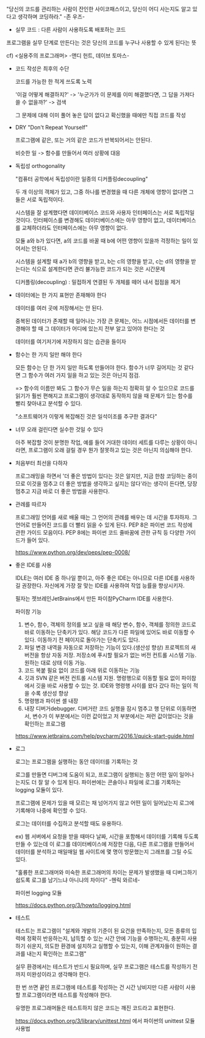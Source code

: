 "당신의 코드를 관리하는 사람이 잔인한 사이코패스이고, 당신이 어디 사는지도 알고 있다고 생각하며 코딩하라." -존 우즈-



* 실무 코드 : 다른 사람이 사용하도록 배포하는 코드

프로그램을 실무 단계로 만든다는 것은 당신의 코드를 누구나 사용할 수 있게 된다는 뜻

cf) <실용주의 프로그래머> -앤디 헌트, 데이브 토마스-



* 코드 작성은 최후의 수단

  코드를 가능한 한 적게 쓰도록 노력

  '이걸 어떻게 해결하지?' -> '누군가가 이 문제를 이미 해결했다면, 그 답을 가져다 쓸 수 없을까?' -> 검색

  그 문제에 대해 이미 풀어 놓은 답이 없다고 확신했을 때에만 직접 코드를 작성

* DRY "Don't Repeat Yourself"

  프로그램에 같은, 또는 거의 같은 코드가 반복되어서는 안된다.

  비슷한 일 -> 함수를 만들어서 여러 상황에 대응

* 독립성 orthogonality

  "컴퓨터 공학에서 독립성이란 일종의 디커플링decoupling"

  두 개 이상의 객체가 있고, 그중 하나를 변경했을 때 다른 개체에 영향이 없다면 그들은 서로 독립적이다.

  시스템을 잘 설계했다면 데이터베이스 코드와 사용자 인터페이스는 서로 독립적일 것이다. 인터페이스를 변경해도 데이터베이스에는 아무 영향이 없고, 데이터베이스를 교체하더라도 인터페이스에는 아무 영향이 없다.

  모듈 a와 b가 있다면, a의 코드를 바꿀 때 b에 어떤 영향이 있을까 걱정하는 일이 있어서는 안된다.

  시스템을 설계할 때 a가 b의 영향을 받고, b는 c의 영향을 받고, c는 d의 영향을 받는다는 식으로 설계한다면 관리 뷸가능한 코드가 되는 것은 시간문제

  디커플링(decoupling) : 밀접하게 연결된 두 개체를 떼어 내서 접점을 제거

* 데이터에는 한 가지 표현만 존재해야 한다

  데이터를 여러 곳에 저장해서는 안 된다.

  중복된 데이터가 존재할 때 일어나는 가장 큰 문제는, 어느 시점에서든 데이터를 변경해야 할 때 그 데이터가 어디에 있는지 전부 알고 있어야 한다는 것

  데이터를 여기저기에 저장하지 않는 습관을 들이자

* 함수는 한 가지 일만 해야 한다

  모든 함수는 단 한 가지 일만 하도록 만들어야 한다. 함수가 너무 길어지는 것 같다면 그 함수가 여러 가지 일을 하고 있는 것은 아닌지 점검.

  => 함수의 이름만 봐도 그 함수가 무슨 일을 하는지 정확히 알 수 있으므로 코드를 읽기가 훨씬 편해지고 프로그램이 생각대로 동작하지 않을 때 문제가 있는 함수를 빨리 찾아내고 분석할 수 있다.

  "소프트웨어가 이렇게 복잡해진 것은 일석이조를 추구한 결과다"

* 너무 오래 걸린다면 실수한 것일 수 있다

  아주 복잡할 것이 분명한 작업, 예를 들어 거대한 데이터 세트를 다루는 상황이 아니라면, 프로그램이 오래 걸릴 경우 뭔가 잘못하고 있는 것은 아닌지 의심해야 한다.

* 처음부터 최선을 다하자

  프로그래밍을 하면서 '더 좋은 방법이 있다는 것은 알지만, 지금 한참 코딩하는 중이므로 이것을 멈추고 더 좋은 방법을 생각하고 싶지는 않다'라는 생각이 든다면, 당장 멈추고 지금 바로 더 좋은 방법을 사용한다.

* 관례를 따르자

  프로그래밍 언어를 새로 배울 때는 그 언어의 관례를 배우는 데 시간을 투자하자. 그 언어로 만들어진 코드를 더 빨리 읽을 수 있게 된다. PEP 8은 파이썬 코드 작성에 관한 가이드 모음이다. PEP 8에는 파이썬 코드 줄바꿈에 관한 규칙 등 다양한 가이드가 들어 있다.

  https://www.python.org/dev/peps/pep-0008/

* 좋은 IDE를 사용

  IDLE는 여러 IDE 중 하나일 뿐이고, 아주 좋은 IDE는 아니므로 다른 IDE를 사용하길 권장한다. 자신에게 가장 잘 맞는 IDE를 사용하여 작업 능률을 향상시키자.

  필자는 젯브레인JetBrains에서 만든 파이참PyCharm IDE를 사용한다. 

  파이참 기능

  1. 변수, 함수, 객체의 정의를 보고 싶을 때 해당 변수, 함수, 객체를 정의한 코드로 바로 이동하는 단축키가 있다. 해당 코드가 다른 파일에 있어도 바로 이동할 수 있다. 이동하기 전 페이지로 돌아가는 단축키도 있다.
  2. 파일 변경 내역을 자동으로 저장하는 기능이 있다.(생산성 향상) 프로젝트의 새 버전을 항상 자동 저장. 저장소에 푸시할 필요가 없는 버전 컨트롤 시스템 기능. 원하는 대로 상태 이동 가능.
  3. 코드 복붙 필요 없이 코드를 아래 위로 이동하는 기능
  4. 깃과 SVN 같은 버전 컨트롤 시스템 지원. 명령행으로 이동할 필요 없이 파이참에서 깃을 바로 사용할 수 있는 것. IDE와 명령행 사이를 왔다 갔다 하는 일이 적을 수록 생산성 향상
  5. 명령행과 파이썬 셸 내장
  6. 내장 디버거debugger. 디버거란 코드 실행을 잠시 멈추고 행 단위로 이동하면서, 변수가 이 부분에서는 이런 값이었고 저 부분에서는 져런 값이었다는 것을 확인하는 프로그램

  https://www.jetbrains.com/help/pycharm/2016.1/quick-start-guide.html

* 로그

  로그는 프로그램을 실행하는 동안 데이터를 기록하는 것

  로그를 만들면 디버그에 도움이 되고, 프로그램이 실행되는 동안 어떤 일이 일어나는지도 더 잘 알 수 있게 된다. 파이썬에는 콘솔이나 파일에 로그를 기록하는 logging 모듈이 있다.

  프로그램에 문제가 있을 때 모르는 채 넘어가지 않고 어떤 일이 일어났는지 로그에 기록해야 나중에 확인할 수 있다.

  로그는 데이터를 수집하고 분석할 때도 유용하다.

  ex) 웹 서버에서 요청을 받을 때마다 날짜, 시간을 포함해서 데이터를 기록해 두도록 만들 수 있는데 이 로그를 데이터베이스에 저장한 다음, 다른 프로그램을 만들어서 데이터를 분석하고 매일매일 웹 사이트에 몇 명이 방문했는지 그래프를 그릴 수도 있다.

  "훌륭한 프로그래머와 미숙한 프로그래머의 차이는 문제가 발생했을 때 디버그하기 쉽도록 로그를 남기느냐 아니냐의 차이다" -헨릭 와르네-

  파이썬 logging 모듈

  https://docs.python.org/3/howto/logging.html

* 테스트

  테스트는 프로그램이 "설계와 개발의 기준이 된 요건을 만족하는지, 모든 종류의 입력에 정확히 반응하는지, 납득할 수 있는 시간 안에 기능을 수행하는지, 충분히 사용하기 쉬운지, 의도한 환경에 설치하고 실행할 수 있는지, 이해 관계자들이 원하는 결과를 내는지 확인하는 프로그램"

  실무 환경에서는 테스트가 반드시 필요하며, 실무 프로그램은 테스트를 작성하기 전까지 미완성이라고 생각해야 한다.

  한 번 쓰면 끝인 프로그램에 테스트를 작성하는 건 시간 낭비지만 다른 사람이 사용할 프로그램이라면 테스트를 작성해야 한다.

  유명한 프로그래머들은 테스트하지 않은 코드는 깨진 코드라고 표현한다.

  https://docs.python.org/3/library/unittest.html 에서 파이썬의 unittest 모듈 사용법